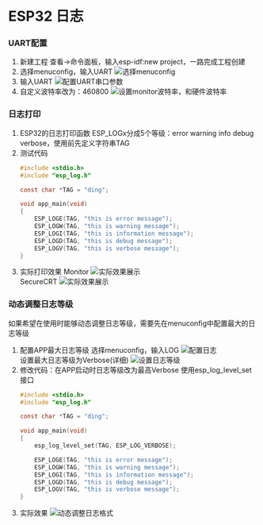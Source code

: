 # ESP32 日志  
### UART配置  
1. 新建工程
    查看->命令面板，输入esp-idf:new project，一路完成工程创建
2. 选择menuconfig，输入UART
    ![选择menuconfig](picture/esp32-menuconfig.png)  
3. 输入UART
    ![配置UART串口参数](picture/esp32-menuconfig-uart.png)  
4. 自定义波特率改为：460800
    ![设置monitor波特率，和硬件波特率](picture/esp32-menuconfig-uart-460800.png)  

### 日志打印  
1. ESP32的日志打印函数
    ESP_LOGx分成5个等级：error warning info debug verbose，使用前先定义字符串TAG
2. 测试代码
    ```c
    #include <stdio.h>
    #include "esp_log.h"

    const char *TAG = "ding";

    void app_main(void)
    {
        ESP_LOGE(TAG, "this is error message");
        ESP_LOGW(TAG, "this is warning message");
        ESP_LOGI(TAG, "this is information message");
        ESP_LOGD(TAG, "this is debug message");
        ESP_LOGV(TAG, "this is verbose message");
    }
    ```
3. 实际打印效果
    Monitor
    ![实际效果展示](picture/esp32-menuconfig-uart-460800-print2.png)  
    SecureCRT
    ![实际效果展示](picture/esp32-menuconfig-uart-460800-print.png)  


### 动态调整日志等级  
如果希望在使用时能够动态调整日志等级，需要先在menuconfig中配置最大的日志等级
1. 配置APP最大日志等级
    选择menuconfig，输入LOG
    ![配置日志](picture/esp32-menuconfig-log.png)  
    设置最大日志等级为Verbose(详细)
    ![设置日志等级](picture/esp32-menuconfig-log-level.png)  
2. 修改代码：在APP启动时日志等级改为最高Verbose
    使用esp_log_level_set接口
    ```c
    #include <stdio.h>
    #include "esp_log.h"

    const char *TAG = "ding";

    void app_main(void)
    {
        esp_log_level_set(TAG, ESP_LOG_VERBOSE);

        ESP_LOGE(TAG, "this is error message");
        ESP_LOGW(TAG, "this is warning message");
        ESP_LOGI(TAG, "this is information message");
        ESP_LOGD(TAG, "this is debug message");
        ESP_LOGV(TAG, "this is verbose message");
    }
    ```
3. 实际效果
    ![动态调整日志格式](picture/esp32-menuconfig-log-level-verbose.png)